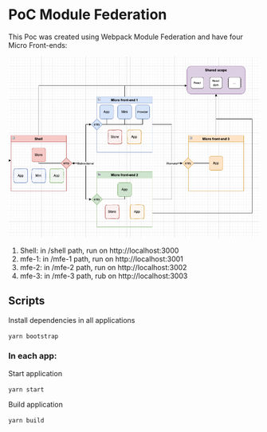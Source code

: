 # PoC Module Federation

This Poc was created using Webpack Module Federation and have four Micro Front-ends:

![alt text](./assets/diagram.png)

1. Shell: in /shell path, run on http://localhost:3000
2. mfe-1: in /mfe-1 path, run on http://localhost:3001
3. mfe-2: in /mfe-2 path, run on http://localhost:3002
4. mfe-3: in /mfe-3 path, rub on http://localhost:3003

## Scripts

Install dependencies in all applications

`yarn bootstrap`

### In each app:

Start application

`yarn start`

Build application

`yarn build`
